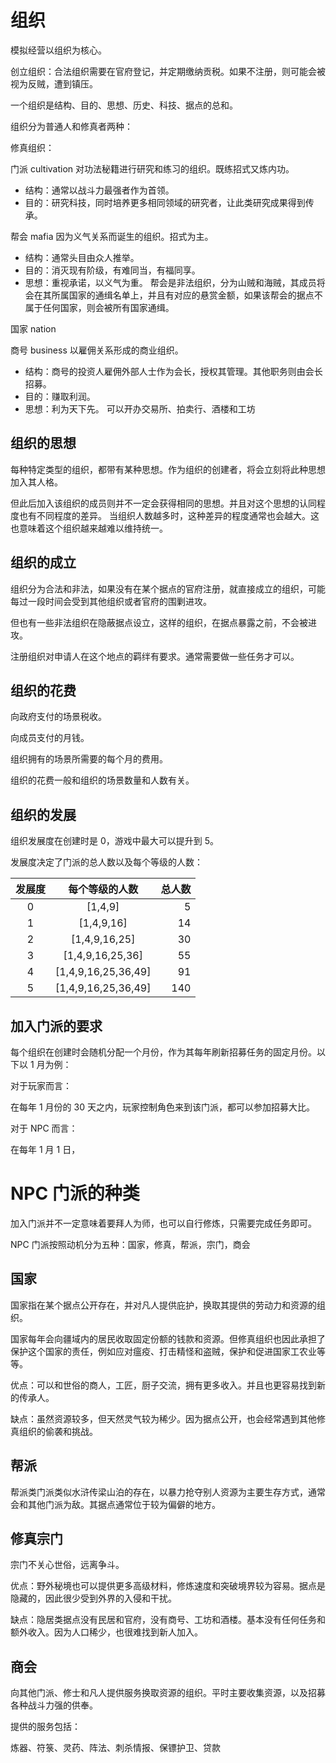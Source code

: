 # 组织

模拟经营以组织为核心。

创立组织：合法组织需要在官府登记，并定期缴纳贡税。如果不注册，则可能会被视为反贼，遭到镇压。

一个组织是结构、目的、思想、历史、科技、据点的总和。

组织分为普通人和修真者两种：

修真组织：

门派 cultivation
对功法秘籍进行研究和练习的组织。既练招式又炼内功。

- 结构：通常以战斗力最强者作为首领。
- 目的：研究科技，同时培养更多相同领域的研究者，让此类研究成果得到传承。

帮会 mafia
因为义气关系而诞生的组织。招式为主。

- 结构：通常头目由众人推举。
- 目的：消灭现有阶级，有难同当，有福同享。
- 思想：重视承诺，以义气为重。
  帮会是非法组织，分为山贼和海贼，其成员将会在其所属国家的通缉名单上，并且有对应的悬赏金额，如果该帮会的据点不属于任何国家，则会被所有国家通缉。

国家 nation

商号 business
以雇佣关系形成的商业组织。

- 结构：商号的投资人雇佣外部人士作为会长，授权其管理。其他职务则由会长招募。
- 目的：赚取利润。
- 思想：利为天下先。
  可以开办交易所、拍卖行、酒楼和工坊

## 组织的思想

每种特定类型的组织，都带有某种思想。作为组织的创建者，将会立刻将此种思想加入其人格。

但此后加入该组织的成员则并不一定会获得相同的思想。并且对这个思想的认同程度也有不同程度的差异。
当组织人数越多时，这种差异的程度通常也会越大。这也意味着这个组织越来越难以维持统一。

## 组织的成立

组织分为合法和非法，如果没有在某个据点的官府注册，就直接成立的组织，可能每过一段时间会受到其他组织或者官府的围剿进攻。

但也有一些非法组织在隐蔽据点设立，这样的组织，在据点暴露之前，不会被进攻。

注册组织对申请人在这个地点的羁绊有要求。通常需要做一些任务才可以。

## 组织的花费

向政府支付的场景税收。

向成员支付的月钱。

组织拥有的场景所需要的每个月的费用。

组织的花费一般和组织的场景数量和人数有关。

## 组织的发展

组织发展度在创建时是 0，游戏中最大可以提升到 5。

发展度决定了门派的总人数以及每个等级的人数：

| 发展度 |   每个等级的人数    | 总人数 |
| :----: | :-----------------: | -----: |
|   0    |       [1,4,9]       |      5 |
|   1    |     [1,4,9,16]      |     14 |
|   2    |    [1,4,9,16,25]    |     30 |
|   3    |  [1,4,9,16,25,36]   |     55 |
|   4    | [1,4,9,16,25,36,49] |     91 |
|   5    | [1,4,9,16,25,36,49] |    140 |

## 加入门派的要求

每个组织在创建时会随机分配一个月份，作为其每年刷新招募任务的固定月份。以下以 1 月为例：

对于玩家而言：

在每年 1 月份的 30 天之内，玩家控制角色来到该门派，都可以参加招募大比。

对于 NPC 而言：

在每年 1 月 1 日，

# NPC 门派的种类

加入门派并不一定意味着要拜人为师，也可以自行修炼，只需要完成任务即可。

NPC 门派按照动机分为五种：国家，修真，帮派，宗门，商会

## 国家

国家指在某个据点公开存在，并对凡人提供庇护，换取其提供的劳动力和资源的组织。

国家每年会向疆域内的居民收取固定份额的钱款和资源。但修真组织也因此承担了保护这个国家的责任，例如应对瘟疫、打击精怪和盗贼，保护和促进国家工农业等等。

优点：可以和世俗的商人，工匠，厨子交流，拥有更多收入。并且也更容易找到新的传承人。

缺点：虽然资源较多，但天然灵气较为稀少。因为据点公开，也会经常遇到其他修真组织的偷袭和挑战。

## 帮派

帮派类门派类似水浒传梁山泊的存在，以暴力抢夺别人资源为主要生存方式，通常会和其他门派为敌。其据点通常位于较为偏僻的地方。

## 修真宗门

宗门不关心世俗，远离争斗。

优点：野外秘境也可以提供更多高级材料，修炼速度和突破境界较为容易。据点是隐藏的，因此很少受到外界的入侵和干扰。

缺点：隐居类据点没有民居和官府，没有商号、工坊和酒楼。基本没有任何任务和额外收入。因为人口稀少，也很难找到新人加入。

## 商会

向其他门派、修士和凡人提供服务换取资源的组织。平时主要收集资源，以及招募各种战斗力强的供奉。

提供的服务包括：

炼器、符箓、灵药、阵法、刺杀情报、保镖护卫、贷款

##
